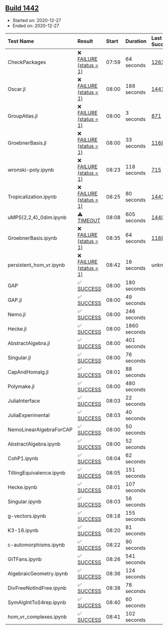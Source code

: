 ## [Build 1442](https://oscarci.mathematik.uni-kl.de/job/oscar-stable/1442/)

* Started on: 2020-12-27
* Ended on: 2020-12-27

| Test Name    | Result | Start | Duration | Last Success | First Failure |
|:-------------|:-------|:------|:---------|:-------------|:--------------|
| CheckPackages | ❌ [FAILURE (status = 1)](https://oscarci.mathematik.uni-kl.de/job/oscar-stable/1442/artifact/logs/build-1442/CheckPackages.log) | 07:59 | 64 seconds | [1263](https://oscarci.mathematik.uni-kl.de/job/oscar-stable/1263/) | [1264](https://oscarci.mathematik.uni-kl.de/job/oscar-stable/1264/) |
| Oscar.jl | ❌ [FAILURE (status = 1)](https://oscarci.mathematik.uni-kl.de/job/oscar-stable/1442/artifact/logs/build-1442/Oscar.jl.log) | 08:00 | 188 seconds | [1441](https://oscarci.mathematik.uni-kl.de/job/oscar-stable/1441/) | [1442](https://oscarci.mathematik.uni-kl.de/job/oscar-stable/1442/) |
| GroupAtlas.jl | ❌ [FAILURE (status = 1)](https://oscarci.mathematik.uni-kl.de/job/oscar-stable/1442/artifact/logs/build-1442/GroupAtlas.jl.log) | 08:00 | 3 seconds | [871](https://oscarci.mathematik.uni-kl.de/job/oscar-stable/871/) | [872](https://oscarci.mathematik.uni-kl.de/job/oscar-stable/872/) |
| GroebnerBasis.jl | ❌ [FAILURE (status = 1)](https://oscarci.mathematik.uni-kl.de/job/oscar-stable/1442/artifact/logs/build-1442/GroebnerBasis.jl.log) | 08:00 | 33 seconds | [1168](https://oscarci.mathematik.uni-kl.de/job/oscar-stable/1168/) | [1169](https://oscarci.mathematik.uni-kl.de/job/oscar-stable/1169/) |
| wronski-poly.ipynb | ❌ [FAILURE (status = 1)](https://oscarci.mathematik.uni-kl.de/job/oscar-stable/1442/artifact/logs/build-1442/wronski-poly.ipynb.log) | 08:23 | 118 seconds | [715](https://oscarci.mathematik.uni-kl.de/job/oscar-stable/715/) | [716](https://oscarci.mathematik.uni-kl.de/job/oscar-stable/716/) |
| Tropicalization.ipynb | ❌ [FAILURE (status = 1)](https://oscarci.mathematik.uni-kl.de/job/oscar-stable/1442/artifact/logs/build-1442/Tropicalization.ipynb.log) | 08:25 | 80 seconds | [1441](https://oscarci.mathematik.uni-kl.de/job/oscar-stable/1441/) | [1442](https://oscarci.mathematik.uni-kl.de/job/oscar-stable/1442/) |
| uMPS(2,2,4)_0dim.ipynb | ⚠ [TIMEOUT](https://oscarci.mathematik.uni-kl.de/job/oscar-stable/1442/artifact/logs/build-1442/uMPS-2-2-4-_0dim.ipynb.log) | 08:08 | 605 seconds | [1440](https://oscarci.mathematik.uni-kl.de/job/oscar-stable/1440/) | [1441](https://oscarci.mathematik.uni-kl.de/job/oscar-stable/1441/) |
| GroebnerBasis.ipynb | ❌ [FAILURE (status = 1)](https://oscarci.mathematik.uni-kl.de/job/oscar-stable/1442/artifact/logs/build-1442/GroebnerBasis.ipynb.log) | 08:35 | 64 seconds | [1168](https://oscarci.mathematik.uni-kl.de/job/oscar-stable/1168/) | [1169](https://oscarci.mathematik.uni-kl.de/job/oscar-stable/1169/) |
| persistent_hom_vr.ipynb | ❌ [FAILURE (status = 1)](https://oscarci.mathematik.uni-kl.de/job/oscar-stable/1442/artifact/logs/build-1442/persistent_hom_vr.ipynb.log) | 08:42 | 16 seconds | unknown | unknown |
| GAP | ✅ [SUCCESS](https://oscarci.mathematik.uni-kl.de/job/oscar-stable/1442/artifact/logs/build-1442/GAP.log) | 08:00 | 180 seconds |  |  |
| GAP.jl | ✅ [SUCCESS](https://oscarci.mathematik.uni-kl.de/job/oscar-stable/1442/artifact/logs/build-1442/GAP.jl.log) | 08:00 | 49 seconds |  |  |
| Nemo.jl | ✅ [SUCCESS](https://oscarci.mathematik.uni-kl.de/job/oscar-stable/1442/artifact/logs/build-1442/Nemo.jl.log) | 08:00 | 246 seconds |  |  |
| Hecke.jl | ✅ [SUCCESS](https://oscarci.mathematik.uni-kl.de/job/oscar-stable/1442/artifact/logs/build-1442/Hecke.jl.log) | 08:00 | 1860 seconds |  |  |
| AbstractAlgebra.jl | ✅ [SUCCESS](https://oscarci.mathematik.uni-kl.de/job/oscar-stable/1442/artifact/logs/build-1442/AbstractAlgebra.jl.log) | 08:00 | 401 seconds |  |  |
| Singular.jl | ✅ [SUCCESS](https://oscarci.mathematik.uni-kl.de/job/oscar-stable/1442/artifact/logs/build-1442/Singular.jl.log) | 08:00 | 76 seconds |  |  |
| CapAndHomalg.jl | ✅ [SUCCESS](https://oscarci.mathematik.uni-kl.de/job/oscar-stable/1442/artifact/logs/build-1442/CapAndHomalg.jl.log) | 08:01 | 88 seconds |  |  |
| Polymake.jl | ✅ [SUCCESS](https://oscarci.mathematik.uni-kl.de/job/oscar-stable/1442/artifact/logs/build-1442/Polymake.jl.log) | 08:00 | 480 seconds |  |  |
| JuliaInterface | ✅ [SUCCESS](https://oscarci.mathematik.uni-kl.de/job/oscar-stable/1442/artifact/logs/build-1442/JuliaInterface.log) | 08:03 | 22 seconds |  |  |
| JuliaExperimental | ✅ [SUCCESS](https://oscarci.mathematik.uni-kl.de/job/oscar-stable/1442/artifact/logs/build-1442/JuliaExperimental.log) | 08:03 | 40 seconds |  |  |
| NemoLinearAlgebraForCAP | ✅ [SUCCESS](https://oscarci.mathematik.uni-kl.de/job/oscar-stable/1442/artifact/logs/build-1442/NemoLinearAlgebraForCAP.log) | 08:00 | 50 seconds |  |  |
| AbstractAlgebra.ipynb | ✅ [SUCCESS](https://oscarci.mathematik.uni-kl.de/job/oscar-stable/1442/artifact/logs/build-1442/AbstractAlgebra.ipynb.log) | 08:00 | 52 seconds |  |  |
| CohP1.ipynb | ✅ [SUCCESS](https://oscarci.mathematik.uni-kl.de/job/oscar-stable/1442/artifact/logs/build-1442/CohP1.ipynb.log) | 08:04 | 62 seconds |  |  |
| TiltingEquivalence.ipynb | ✅ [SUCCESS](https://oscarci.mathematik.uni-kl.de/job/oscar-stable/1442/artifact/logs/build-1442/TiltingEquivalence.ipynb.log) | 08:05 | 151 seconds |  |  |
| Hecke.ipynb | ✅ [SUCCESS](https://oscarci.mathematik.uni-kl.de/job/oscar-stable/1442/artifact/logs/build-1442/Hecke.ipynb.log) | 08:01 | 107 seconds |  |  |
| Singular.ipynb | ✅ [SUCCESS](https://oscarci.mathematik.uni-kl.de/job/oscar-stable/1442/artifact/logs/build-1442/Singular.ipynb.log) | 08:03 | 56 seconds |  |  |
| g-vectors.ipynb | ✅ [SUCCESS](https://oscarci.mathematik.uni-kl.de/job/oscar-stable/1442/artifact/logs/build-1442/g-vectors.ipynb.log) | 08:18 | 155 seconds |  |  |
| K3-16.ipynb | ✅ [SUCCESS](https://oscarci.mathematik.uni-kl.de/job/oscar-stable/1442/artifact/logs/build-1442/K3-16.ipynb.log) | 08:20 | 81 seconds |  |  |
| c-automorphisms.ipynb | ✅ [SUCCESS](https://oscarci.mathematik.uni-kl.de/job/oscar-stable/1442/artifact/logs/build-1442/c-automorphisms.ipynb.log) | 08:22 | 90 seconds |  |  |
| GITFans.ipynb | ✅ [SUCCESS](https://oscarci.mathematik.uni-kl.de/job/oscar-stable/1442/artifact/logs/build-1442/GITFans.ipynb.log) | 08:26 | 541 seconds |  |  |
| AlgebraicGeometry.ipynb | ✅ [SUCCESS](https://oscarci.mathematik.uni-kl.de/job/oscar-stable/1442/artifact/logs/build-1442/AlgebraicGeometry.ipynb.log) | 08:36 | 124 seconds |  |  |
| DivFreeNotIndFree.ipynb | ✅ [SUCCESS](https://oscarci.mathematik.uni-kl.de/job/oscar-stable/1442/artifact/logs/build-1442/DivFreeNotIndFree.ipynb.log) | 08:38 | 78 seconds |  |  |
| SymAlgIntToS4rep.ipynb | ✅ [SUCCESS](https://oscarci.mathematik.uni-kl.de/job/oscar-stable/1442/artifact/logs/build-1442/SymAlgIntToS4rep.ipynb.log) | 08:40 | 60 seconds |  |  |
| hom_vr_complexes.ipynb | ✅ [SUCCESS](https://oscarci.mathematik.uni-kl.de/job/oscar-stable/1442/artifact/logs/build-1442/hom_vr_complexes.ipynb.log) | 08:41 | 102 seconds |  |  |
